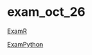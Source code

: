# exam_oct_26
[ExamR](https://github.com/JannoJulicher/exam_oct_26/blob/master/Resit_2_studentJannoJulicher.ipynb)

[ExamPython](https://github.com/JannoJulicher/exam_oct_26/blob/master/exam_Oct_26_2018JannoJulicher.ipynb)
